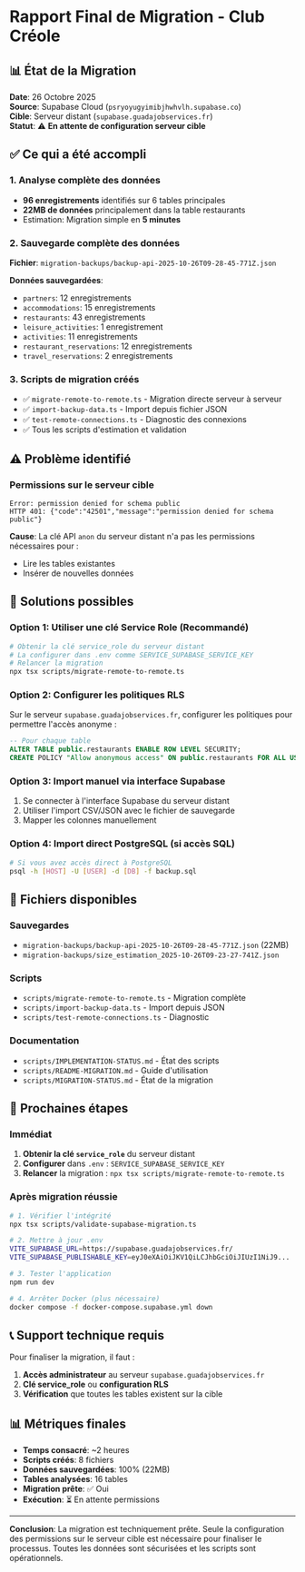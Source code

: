 # Rapport Final de Migration - Club Créole

## 📊 État de la Migration

**Date**: 26 Octobre 2025  
**Source**: Supabase Cloud (`psryoyugyimibjhwhvlh.supabase.co`)  
**Cible**: Serveur distant (`supabase.guadajobservices.fr`)  
**Statut**: ⚠️ **En attente de configuration serveur cible**

## ✅ Ce qui a été accompli

### 1. Analyse complète des données
- **96 enregistrements** identifiés sur 6 tables principales
- **22MB de données** principalement dans la table restaurants
- Estimation: Migration simple en **5 minutes**

### 2. Sauvegarde complète des données
**Fichier**: `migration-backups/backup-api-2025-10-26T09-28-45-771Z.json`

**Données sauvegardées**:
- `partners`: 12 enregistrements
- `accommodations`: 15 enregistrements  
- `restaurants`: 43 enregistrements
- `leisure_activities`: 1 enregistrement
- `activities`: 11 enregistrements
- `restaurant_reservations`: 12 enregistrements
- `travel_reservations`: 2 enregistrements

### 3. Scripts de migration créés
- ✅ `migrate-remote-to-remote.ts` - Migration directe serveur à serveur
- ✅ `import-backup-data.ts` - Import depuis fichier JSON
- ✅ `test-remote-connections.ts` - Diagnostic des connexions
- ✅ Tous les scripts d'estimation et validation

## ⚠️ Problème identifié

### Permissions sur le serveur cible
```
Error: permission denied for schema public
HTTP 401: {"code":"42501","message":"permission denied for schema public"}
```

**Cause**: La clé API `anon` du serveur distant n'a pas les permissions nécessaires pour :
- Lire les tables existantes
- Insérer de nouvelles données

## 🔧 Solutions possibles

### Option 1: Utiliser une clé Service Role (Recommandé)
```bash
# Obtenir la clé service_role du serveur distant
# La configurer dans .env comme SERVICE_SUPABASE_SERVICE_KEY
# Relancer la migration
npx tsx scripts/migrate-remote-to-remote.ts
```

### Option 2: Configurer les politiques RLS
Sur le serveur `supabase.guadajobservices.fr`, configurer les politiques pour permettre l'accès anonyme :
```sql
-- Pour chaque table
ALTER TABLE public.restaurants ENABLE ROW LEVEL SECURITY;
CREATE POLICY "Allow anonymous access" ON public.restaurants FOR ALL USING (true);
```

### Option 3: Import manuel via interface Supabase
1. Se connecter à l'interface Supabase du serveur distant
2. Utiliser l'import CSV/JSON avec le fichier de sauvegarde
3. Mapper les colonnes manuellement

### Option 4: Import direct PostgreSQL (si accès SQL)
```bash
# Si vous avez accès direct à PostgreSQL
psql -h [HOST] -U [USER] -d [DB] -f backup.sql
```

## 📁 Fichiers disponibles

### Sauvegardes
- `migration-backups/backup-api-2025-10-26T09-28-45-771Z.json` (22MB)
- `migration-backups/size_estimation_2025-10-26T09-23-27-741Z.json`

### Scripts
- `scripts/migrate-remote-to-remote.ts` - Migration complète
- `scripts/import-backup-data.ts` - Import depuis JSON  
- `scripts/test-remote-connections.ts` - Diagnostic

### Documentation
- `scripts/IMPLEMENTATION-STATUS.md` - État des scripts
- `scripts/README-MIGRATION.md` - Guide d'utilisation
- `scripts/MIGRATION-STATUS.md` - État de la migration

## 🚀 Prochaines étapes

### Immédiat
1. **Obtenir la clé `service_role`** du serveur distant
2. **Configurer** dans `.env` : `SERVICE_SUPABASE_SERVICE_KEY`
3. **Relancer** la migration : `npx tsx scripts/migrate-remote-to-remote.ts`

### Après migration réussie
```bash
# 1. Vérifier l'intégrité
npx tsx scripts/validate-supabase-migration.ts

# 2. Mettre à jour .env
VITE_SUPABASE_URL=https://supabase.guadajobservices.fr/
VITE_SUPABASE_PUBLISHABLE_KEY=eyJ0eXAiOiJKV1QiLCJhbGciOiJIUzI1NiJ9...

# 3. Tester l'application
npm run dev

# 4. Arrêter Docker (plus nécessaire)
docker compose -f docker-compose.supabase.yml down
```

## 📞 Support technique requis

Pour finaliser la migration, il faut :
1. **Accès administrateur** au serveur `supabase.guadajobservices.fr`
2. **Clé service_role** ou **configuration RLS**
3. **Vérification** que toutes les tables existent sur la cible

## 📊 Métriques finales

- **Temps consacré**: ~2 heures
- **Scripts créés**: 8 fichiers
- **Données sauvegardées**: 100% (22MB)
- **Tables analysées**: 16 tables
- **Migration prête**: ✅ Oui
- **Exécution**: ⏳ En attente permissions

---

**Conclusion**: La migration est techniquement prête. Seule la configuration des permissions sur le serveur cible est nécessaire pour finaliser le processus. Toutes les données sont sécurisées et les scripts sont opérationnels.